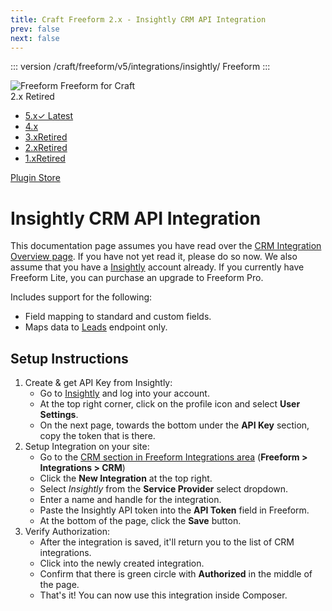 ```yaml
---
title: Craft Freeform 2.x - Insightly CRM API Integration
prev: false
next: false
---
```


::: version /craft/freeform/v5/integrations/insightly/
Freeform
:::

<div id="pr-heading">
    <img src="https://docs.solspace.com/extras/icons/products/freeform-icon.png" alt="Freeform" class="pr-image">
    <span class="pr-name">Freeform</span>
    <span class="pr-category">for Craft</span>
    <div class="pr-v-wrapper">
        <div class="pr-v">
            <span class="pr-v-v">2.x</span>
            <span class="pr-v-type pr-retired">Retired</span>
            <span class="pr-v-arrow arrow down"></span>
        </div>
        <ul class="pr-v-list">
            <li><a href="/craft/freeform/v5/">5.x<span class="pr-v-type pr-latest">✓ Latest</span></a></li>
            <li><a href="/craft/freeform/v4/">4.x</a></li>
            <li><a href="/craft/freeform/v3/">3.x<span class="pr-v-type pr-retired">Retired</span></a></li>
            <li><a href="/craft/freeform/v2/">2.x<span class="pr-v-type pr-retired">Retired</span></a></li>
            <li><a href="/craft/freeform/v1/">1.x<span class="pr-v-type pr-retired">Retired</span></a></li>
        </ul>
    </div>
    <div class="pr-buy">
        <a href="https://plugins.craftcms.com/freeform" class="button button-blue"><span class="external-url">Plugin Store</span></a>
    </div>
</div>

<span class="page-section"></span>

# Insightly CRM API Integration <Badge type="pro" text="Pro" /> <Badge type="feature" text="2.5.19+" />
This documentation page assumes you have read over the [CRM Integration Overview page](README.md). If you have not yet read it, please do so now. We also assume that you have a [Insightly](http://insightly.com) account already. If you currently have Freeform Lite, you can purchase an upgrade to Freeform Pro.

Includes support for the following:

* Field mapping to standard and custom fields.
* Maps data to [Leads](https://api.insightly.com/v3.1/Help#!/Leads/AddEntity) endpoint only.

## Setup Instructions

1. Create & get API Key from Insightly:
	* Go to [Insightly](http://insightly.com) and log into your account.
	* At the top right corner, click on the profile icon and select **User Settings**.
	* On the next page, towards the bottom under the **API Key** section, copy the token that is there.
2. Setup Integration on your site:
	* Go to the [CRM section in Freeform Integrations area](README.md) (**Freeform > Integrations > CRM**)
	* Click the **New Integration** at the top right.
	* Select *Insightly* from the **Service Provider** select dropdown.
	* Enter a name and handle for the integration.
	* Paste the Insightly API token into the **API Token** field in Freeform.
	* At the bottom of the page, click the **Save** button.
3. Verify Authorization:
	* After the integration is saved, it'll return you to the list of CRM integrations.
	* Click into the newly created integration.
	* Confirm that there is green circle with **Authorized** in the middle of the page.
	* That's it! You can now use this integration inside Composer.
